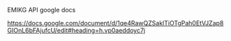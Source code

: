 
EMIKG API google docs

https://docs.google.com/document/d/1qe4RawQZSaklTiOTgPah0EtVJZap8GIOnL6bFAjufcU/edit#heading=h.vp0aeddoyc7j